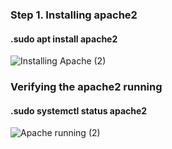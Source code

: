 ### Step 1. Installing apache2
####  .sudo apt install apache2
![Installing Apache (2)](https://user-images.githubusercontent.com/112771723/188878330-90bf4017-030d-47cd-80ba-c0487383f530.png)

### Verifying the apache2 running
####  .sudo systemctl status apache2
![Apache running (2)](https://user-images.githubusercontent.com/112771723/188878610-951a2a90-16ec-43a1-8dbf-49e2339947a5.png)


